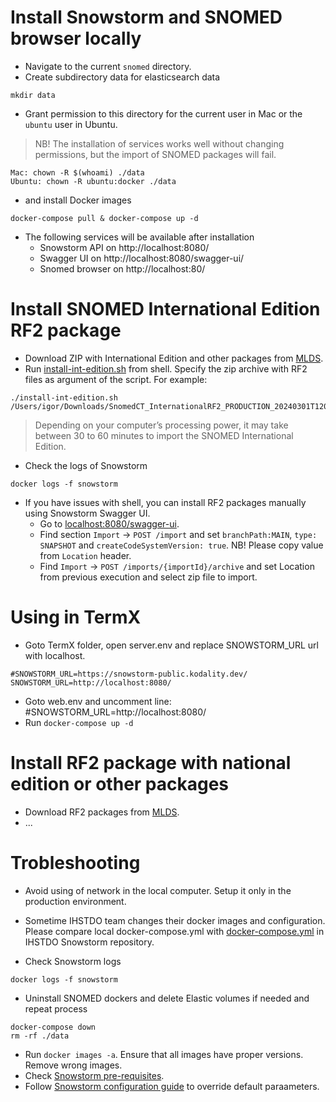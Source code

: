 # Install Snowstorm and SNOMED browser locally

- Navigate to the current `snomed` directory.
- Create subdirectory data for elasticsearch data
```
mkdir data
```

- Grant permission to this directory for the current user in Mac or the `ubuntu` user in Ubuntu. 

> NB! The installation of services works well without changing permissions, but the import of SNOMED packages will fail.

```
Mac: chown -R $(whoami) ./data
Ubuntu: chown -R ubuntu:docker ./data
```

- and install Docker images
```
docker-compose pull & docker-compose up -d
```

- The following services will be available after installation
  - Snowstorm API on http://localhost:8080/
  - Swagger UI on http://localhost:8080/swagger-ui/
  - Snomed browser on http://localhost:80/


# Install SNOMED International Edition RF2 package
- Download ZIP with International Edition and other packages from [MLDS](https://mlds.ihtsdotools.org).
- Run [install-int-edition.sh](install-int-edition.sh) from shell. Specify the zip archive with RF2 files as argument of the script. For example:

```
./install-int-edition.sh /Users/igor/Downloads/SnomedCT_InternationalRF2_PRODUCTION_20240301T120000Z.zip
```

> Depending on your computer’s processing power, it may take between 30 to 60 minutes to import the SNOMED International Edition.

- Check the logs of Snowstorm
```
docker logs -f snowstorm
```

- If you have issues with shell, you can install RF2 packages manually using Snowstorm Swagger UI.
  - Go to [localhost:8080/swagger-ui](http://localhost:8080/swagger-ui).
  - Find section `Import` -> `POST /import` and set `branchPath:MAIN`, `type: SNAPSHOT` and `createCodeSystemVersion: true`. NB! Please copy value from `Location` header.
  - Find `Import` -> `POST /imports/{importId}/archive` and set Location from previous execution and select zip file to import.

# Using in TermX
- Goto TermX folder, open server.env and replace SNOWSTORM_URL url with localhost.
```
#SNOWSTORM_URL=https://snowstorm-public.kodality.dev/
SNOWSTORM_URL=http://localhost:8080/
```
- Goto web.env and uncomment line: #SNOWSTORM_URL=http://localhost:8080/ 
- Run `docker-compose up -d`



# Install RF2 package with national edition or other packages
- Download RF2 packages from [MLDS](https://mlds.ihtsdotools.org).
- ...


# Trobleshooting
- Avoid using of network in the local computer. Setup it only in the production environment.

- Sometime IHSTDO team changes their docker images and configuration. Please compare local docker-compose.yml with [docker-compose.yml](https://github.com/IHTSDO/snowstorm/blob/master/docker-compose.yml) in IHSTDO Snowstorm repository.
- Check Snowstorm logs
```
docker logs -f snowstorm
```

- Uninstall SNOMED dockers and delete Elastic volumes if needed and repeat process
```
docker-compose down 
rm -rf ./data
```
- Run `docker images -a`. Ensure that all images have proper versions. Remove wrong images.
- Check [Snowstorm pre-requisites](https://github.com/IHTSDO/snowstorm/blob/master/docs/using-docker.md#pre-requisites).
- Follow [Snowstorm configuration guide](https://github.com/IHTSDO/snowstorm/blob/master/docs/configuration-guide.md) to override default paraameters.
